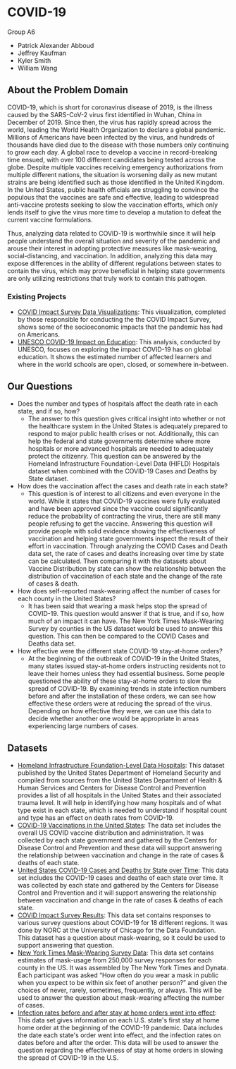 # COVID-19

Group A6
* Patrick Alexander Abboud
* Jeffrey Kaufman
* Kyler Smith
* William Wang

## About the Problem Domain

COVID-19, which is short for coronavirus disease of 2019, is the illness caused by the SARS-CoV-2 virus first identified in Wuhan, China in December of 2019. Since then, the virus has rapidly spread across the world, leading the World Health Organization to declare a global pandemic. Millions of Americans have been infected by the virus, and hundreds of thousands have died due to the disease with those numbers only continuing to grow each day. A global race to develop a vaccine in record-breaking time ensued, with over 100 different candidates being tested across the globe. Despite multiple vaccines receiving emergency authorizations from multiple different nations, the situation is worsening daily as new mutant strains are being identified such as those identified in the United Kingdom. In the United States, public health officials are struggling to convince the populous that the vaccines are safe and effective, leading to widespread anti-vaccine protests seeking to slow the vaccination efforts, which only lends itself to give the virus more time to develop a mutation to defeat the current vaccine formulations.

Thus, analyzing data related to COVID-19 is worthwhile since it will help people understand the overall situation and severity of the pandemic and arouse their interest in adopting protective measures like mask-wearing, social-distancing, and vaccination. In addition, analyzing this data may expose differences in the ability of different regulations between states to contain the virus, which may prove beneficial in helping state governments are only utilizing restrictions that truly work to contain this pathogen.

### Existing Projects

* [COVID Impact Survey Data Visualizations](https://www.covid-impact.org/data-visualizations): This visualization, completed by those responsible for conducting the the COVID Impact Survey, shows some of the socioeconomic impacts that the pandemic has had on Americans.
* [UNESCO COVID-19 Impact on Education](https://en.unesco.org/covid19/educationresponse): This analysis, conducted by UNESCO, focuses on exploring the impact COVID-19 has on global education. It shows the estimated number of affected learners and where in the world schools are open, closed, or somewhere in-between.

## Our Questions

* Does the number and types of hospitals affect the death rate in each state, and if so, how?
    * The answer to this question gives critical insight into whether or not the healthcare system in the United States is adequately prepared to respond to major public health crises or not. Additionally, this can help the federal and state governments determine where more hospitals or more advanced hospitals are needed to adequately protect the citizenry. This question can be answered by the Homeland Infrastructure Foundation-Level Data (HIFLD) Hospitals dataset when combined with the COVID-19 Cases and Deaths by State dataset.
* How does the vaccination affect the cases and death rate in each state?
    * This question is of interest to all citizens and even everyone in the world. While it states that COVID-19 vaccines were fully evaluated and have been approved since the vaccine could significantly reduce the probability of contracting the virus, there are still many people refusing to get the vaccine. Answering this question will provide people with solid evidence showing the effectiveness of vaccination and helping state governments inspect the result of their effort in vaccination. Through analyzing the COVID Cases and Death data set, the rate of cases and deaths increasing over time by state can be calculated. Then comparing it with the datasets about Vaccine Distribution by state can show the relationship between the distribution of vaccination of each state and the change of the rate of cases & death.
* How does self-reported mask-wearing affect the number of cases for each county in the United States?
    * It has been said that wearing a mask helps stop the spread of COVID-19. This question would answer if that is true, and if so, how much of an impact it can have. The New York Times Mask-Wearing Survey by counties in the US dataset would be used to answer this question. This can then be compared to the COVID Cases and Deaths data set.
* How effective were the different state COVID-19 stay-at-home orders?
    * At the beginning of the outbreak of COVID-19 in the United States, many states issued stay-at-home orders instructing residents not to leave their homes unless they had essential business. Some people questioned the ability of these stay-at-home orders to slow the spread of COVID-19. By examining trends in state infection numbers before and after the installation of these orders, we can see how effective these orders were at reducing the spread of the virus. Depending on how effective they were, we can use this data to decide whether another one would be appropriate in areas experiencing large numbers of cases.

## Datasets

* [Homeland Infrastructure Foundation-Level Data Hospitals](https://hifld-geoplatform.opendata.arcgis.com/datasets/hospitals): This dataset published by the United States Department of Homeland Security and compiled from sources from the United States Department of Health & Human Services and Centers for Disease Control and Prevention provides a list of all hospitals in the United States and their associated trauma level. It will help in identifying how many hospitals and of what type exist in each state, which is needed to understand if hospital count and type has an effect on death rates from COVID-19.
* [COVID-19 Vaccinations in the United States](https://covid.cdc.gov/covid-data-tracker/#vaccinations): The data set includes the overall US COVID vaccine distribution and administration. It was collected by each state government and gathered by the Centers for Disease Control and Prevention and these data will support answering the relationship between vaccination and change in the rate of cases & deaths of each state.
* [United States COVID-19 Cases and Deaths by State over Time](https://data.cdc.gov/Case-Surveillance/United-States-COVID-19-Cases-and-Deaths-by-State-o/9mfq-cb36): This data set includes the COVID-19 cases and deaths of each state over time. It was collected by each state and gathered by the Centers for Disease Control and Prevention and it will support answering the relationship between vaccination and change in the rate of cases & deaths of each state.
* [COVID Impact Survey Results](https://www.covid-impact.org/results): This data set contains responses to various survey questions about COVID-19 for 18 different regions. It was done by NORC at the University of Chicago for the Data Foundation. This dataset has a question about mask-wearing, so it could be used to support answering that question.
* [New York Times Mask-Wearing Survey Data](https://github.com/nytimes/covid-19-data/tree/master/mask-use): This data set contains estimates of mask-usage from 250,000 survey responses for each county in the US. It was assembled by The New York Times and Dynata. Each participant was asked “How often do you wear a mask in public when you expect to be within six feet of another person?” and given the choices of never, rarely, sometimes, frequently, or always. This will be used to answer the question about mask-wearing affecting the number of cases.
* [Infection rates before and after stay at home orders went into effect](https://www.ncbi.nlm.nih.gov/pmc/articles/PMC7246016/table/tbl0001/?report=objectonly): This data set gives information on each U.S. state's first stay at home home order at the beginning of the COVID-19 pandemic. Data includes the date each state's order went into effect, and the infection rates on dates before and after the order. This data will be used to answer the question regarding the effectiveness of stay at home orders in slowing the spread of COVID-19 in the U.S. 
